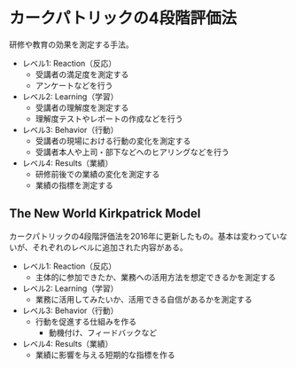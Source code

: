 # カークパトリックの4段階評価法

研修や教育の効果を測定する手法。

- レベル1: Reaction（反応）
    - 受講者の満足度を測定する
    - アンケートなどを行う
- レベル2: Learning（学習）
    - 受講者の理解度を測定する
    - 理解度テストやレポートの作成などを行う
- レベル3: Behavior（行動）
    - 受講者の現場における行動の変化を測定する
    - 受講者本人や上司・部下などへのヒアリングなどを行う
- レベル4: Results（業績）
    - 研修前後での業績の変化を測定する
    - 業績の指標を測定する


## The New World Kirkpatrick Model

カークパトリックの4段階評価法を2016年に更新したもの。基本は変わっていないが、それぞれのレベルに追加された内容がある。

- レベル1: Reaction（反応）
    - 主体的に参加できたか、業務への活用方法を想定できるかを測定する
- レベル2: Learning（学習）
    - 業務に活用してみたいか、活用できる自信があるかを測定する
- レベル3: Behavior（行動）
    - 行動を促進する仕組みを作る
        - 動機付け、フィードバックなど
- レベル4: Results（業績）
    - 業績に影響を与える短期的な指標を作る
